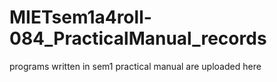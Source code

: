 # MIETsem1a4roll-084_PracticalManual_records
programs written in sem1 practical manual are uploaded here
